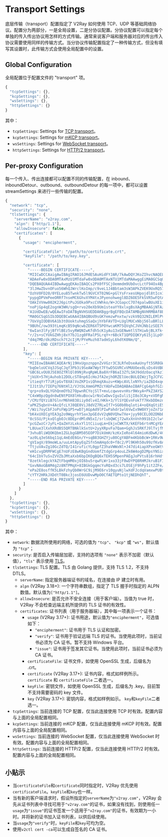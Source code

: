 # Transport Settings

底层传输（transport）配置指定了 V2Ray 如何使用 TCP、UDP 等基础网络协议。配置分为两部分，一是全局设置，二是分协议配置。分协议配置可以指定每个单独的传入传出协议用怎样的方式传输。通常来说客户端和服务器对应的传出传入协议需要使用同样的传输方式。当分协议传输配置指定了一种传输方式，但没有填写其设置时，此传输方式会使用全局配置中的设置。

## Global Configuration

全局配置位于配置文件的 "transport" 项。

```javascript
{
  "tcpSettings": {},
  "kcpSettings": {},
  "wsSettings": {},
  "httpSettings": {}
}
```

其中：

* `tcpSettings`: Settings for [TCP transport](transport/tcp.md)。
* `kcpSettings`: Settings for [mKCP transport](transport/mkcp.md)。
* `wsSettings`: Settings for [WebSocket transport](transport/websocket.md)。
* `httpSettings`: Settings for [HTTP/2 transport](transport/h2.md)。

## Per-proxy Configuration

每一个传入、传出连接都可以配置不同的传输配置，在 inbound、inboundDetour、outbound、outboundDetour 的每一项中，都可以设置 streamSettings 来进行一些传输的配置。

```javascript
{
  "network": "tcp",
  "security": "none",
  "tlsSettings": {
    "serverName": "v2ray.com",
    "alpn": ["http/1.1"],
    "allowInsecure": false,
    "certificates": [
      {
        "usage": "encipherment",

        "certificateFile": "/path/to/certificate.crt",
        "keyFile": "/path/to/key.key",

        "certificate": [
          "-----BEGIN CERTIFICATE-----",
          "MIICwDCCAaigAwIBAgIRAO16JMdESAuHidFYJAR/7kAwDQYJKoZIhvcNAQELBQAw",
          "ADAeFw0xODA0MTAxMzU1MTdaFw0xODA0MTAxNTU1MTdaMAAwggEiMA0GCSqGSIb3",
          "DQEBAQUAA4IBDwAwggEKAoIBAQCs2PX0fFSCjOemmdm9UbOvcLctF94Ox4BpSfJ+",
          "3lJHwZbvnOFuo56WhQJWrclKoImp/c9veL1J4Bbtam3sW3APkZVEK9UxRQ57HQuw",
          "OzhV0FD20/0YELou85TwnkTw5l9GVCXT02NG+pGlYsFrxesUHpojdl8tIcn113M5",
          "pypgDPVmPeeORRf7nseMC6GhvXYM4txJPyenohwegl8DZ6OE5FkSVR5wFQtAhbON",
          "OAkIVVmw002K2J6pitPuJGOka9PxcCVWhko/W+JCGapcC7O74palwBUuXE1iH+Jp",
          "noPjGp4qE2ognW3WH/sgQ+rvo20eXb9Um1steaYY8xlxgBsXAgMBAAGjNTAzMA4G",
          "A1UdDwEB/wQEAwIFoDATBgNVHSUEDDAKBggrBgEFBQcDATAMBgNVHRMBAf8EAjAA",
          "MA0GCSqGSIb3DQEBCwUAA4IBAQBUd9sGKYemzwPnxtw/vzkV8Q32NILEMlPVqeJU",
          "7UxVgIODBV6A1b3tOUoktuhmgSSaQxjhYbFAVTD+LUglMUCxNbj56luBRlLLQWo+",
          "9BUhC/ow393tLmqKcB59qNcwbZER6XT5POYwcaKM75QVqhCJVHJNb1zSEE7Co7iO",
          "6wIan3lFyjBfYlBEz5vyRWQNIwKfdh5cK1yAu13xGENwmtlSTHiwbjBLXfk+0A/8",
          "r/2s+sCYUkGZHhj8xY7bJ1zg0FRalP5LrqY+r6BckT1QPDIQKYy615j1LpOtwZe/",
          "d4q7MD/dkzRDsch7t2cIjM/PYeMuzh87admSyL6hdtK0Nm/Q",
          "-----END CERTIFICATE-----"
        ],
        "key": [
          "-----BEGIN RSA PRIVATE KEY-----",
          "MIIEowIBAAKCAQEArNj19HxUgoznppnZvVGzr3C3LRfeDseAaUnyft5SR8GW75zh",
          "bqOeloUCVq3JSqCJqf3Pb3i9SeAW7Wpt7FtwD5GVRCvVMUUOex0LsDs4VdBQ9tP9",
          "GBC6LvOU8J5E8OZfRlQl09NjRvqRpWLBa8XrFB6aI3ZfLSHJ9ddzOacqYAz1Zj3n",
          "jkUX+57HjAuhob12DOLcST8np6IcHoJfA2ejhORZElUecBULQIWzjTgJCFVZsNNN",
          "itieqYrT7iRjpGvT8XAlVoZKP1viQhmqXAuzu+KWpcAVLlxNYh/iaZ6D4xqeKhNq",
          "IJ1t1h/7IEPq76NtHl2/VJtbLXmmGPMZcYAbFwIDAQABAoIBAFCgG4phfGIxK9Uw",
          "qrp+o9xQLYGhQnmOYb27OpwnRCYojSlT+mvLcqwvevnHsr9WxyA+PkZ3AYS2PLue",
          "C4xW0pzQgdn8wENtPOX8lHkuBocw1rNsCwDwvIguIuliSjI8o3CAy+xVDFgNhWap",
          "/CMzfQYziB7GlnrM6hH838iiy0dlv4I/HKk+3/YlSYQEvnFokTf7HxbDDmznkJTM",
          "aPKZ5qbnV+4AcQfcLYJ8QE0ViJ8dVZ7RLwIf7+SG0b0bqloti4+oQXqGtiESUwEW",
          "/Wzi7oyCbFJoPsFWp1P5+wD7jAGpAd9lPIwPahdr1wl6VwIx9W0XYjoZn71AEaw4",
          "bK4xUXECgYEA3g2o9WqyrhYSax3pGEdvV2qN0VQhw7Xe+jyy98CELOO2DNbB9QNJ",
          "8cSSU/PjkxQlgbOJc8DEprdMldN5xI/srlsbQWCj72wXxXnVnh991bI2clwt7oYi",
          "pcGZwzCrJyFL+QaZmYzLxkxYl1tCiiuqLm+EkjxCWKTX/kKEFb6rtnMCgYEAx0WR",
          "L8Uue3lXxhXRdBS5QRTBNklkSxtU+2yyXRpvFa7Qam+GghJs5RKfJ9lTvjfM/PxG",
          "3vhuBliWQOKQbm1ZGLbgGBM505EOP7DikUmH/kzKxIeRo4l64mioKdDwK/4CZtS7",
          "az0Lq3eS6bq11qL4mEdE6Gn/Y+sqB83GHZYju80CgYABFm4KbbBcW+1RKv9WSBtK",
          "gVIagV/89moWLa/uuLmtApyEqZSfn5mAHqdc0+f8c2/Pl9KHh50u99zfKv8AsHfH",
          "TtjuVAvZg10GcZdTQ/I41ruficYL0gpfZ3haVWWxNl+J47di4iapXPxeGWtVA+u8",
          "eH1cvgDRMFWCgE7nUFzE8wKBgGndUomfZtdgGrp4ouLZk6W4ogD2MpsYNSixkXyW",
          "64cIbV7uSvZVVZbJMtaXxb6bpIKOgBQ6xTEH5SMpenPAEgJoPVts816rhHdfwK5Q",
          "8zetklegckYAZtFbqmM0xjOI6bu5rqwFLWr1xo33jF0wDYPQ8RHMJkruB1FIB8V2",
          "GxvNAoGBAM4g2z8NTPMqX+8IBGkGgqmcYuRQxd3cs7LOSEjF9hPy1it2ZFe/yUKq",
          "ePa2E8osffK5LBkFzhyQb0WrGC9ijM9E6rv10gyuNjlwXdFJcdqVamxwPUBtxRJR",
          "cYTY2HRkJXDdtT0Bkc3josE6UUDvwMpO0CfAETQPto1tjNEDhQhT",
          "-----END RSA PRIVATE KEY-----"
        ]
      }
    ]
  },
  "tcpSettings": {},
  "kcpSettings": {},
  "wsSettings": {},
  "httpSettings": {}
}
```

其中：

* `network`: 数据流所使用的网络，可选的值为 `"tcp"`、 `"kcp"` 或 `"ws"`，默认值为 `"tcp"`；
* `security`: 是否启入传输层加密，支持的选项有 `"none"` 表示不加密（默认值），`"tls"` 表示使用 [TLS](https://en.wikipedia.org/wiki/Transport_Layer_Security)。
* `tlsSettings`: TLS 配置。TLS 由 Golang 提供，支持 TLS 1.2，不支持 DTLS。
  * `serverName`: 指定服务器端证书的域名，在连接由 IP 建立时有用。
  * `alpn` (V2Ray 3.18+): 一个字符串数组，指定了 TLS 握手时指定的 ALPN 数值。默认值为`["http/1.1"]`。
  * `allowInsecure`: 是否允许不安全连接（用于客户端）。当值为 true 时，V2Ray 不会检查远端主机所提供的 TLS 证书的有效性。
  * `certificates`: 证书列表（用于服务器端），其中每一项表示一个证书：
    * `usage` (V2Ray 3.17+): 证书用途，默认值为`"encipherment"`，可选值如下：
      * `"encipherment"`: 证书用于 TLS 认证和加密。
      * `"verify"`: 证书用于验证远端 TLS 的证书。当使用此项时，当前证书必须为 CA 证书。暂不支持 Windows 平台。
      * `"issue"`: 证书用于签发其它证书。当使用此项时，当前证书必须为 CA 证书。
    * `certificateFile`: 证书文件，如使用 OpenSSL 生成，后缀名为 .crt。
    * `certificate` (V2Ray 3.17+): 证书内容，格式如样例所示。 `certificate` 和 `certificateFile` 二者选一。
    * `keyFile`: 密钥文件，如使用 OpenSSL 生成，后缀名为 .key。目前暂不支持需要密码的 key 文件。
    * `key` (V2Ray 3.17+): 密钥内容，格式如样例如示。 `key`和`keyFile`二者选一。
* `tcpSettings`: 当前连接的 TCP 配置，仅当此连接使用 TCP 时有效。配置内容与上面的全局配置相同。
* `kcpSettings`: 当前连接的 mKCP 配置，仅当此连接使用 mKCP 时有效。配置内容与上面的全局配置相同。
* `wsSettings`: 当前连接的 WebSocket 配置，仅当此连接使用 WebSocket 时有效。配置内容与上面的全局配置相同。
* `httpSettings`: 当前连接的 HTTP/2 配置，仅当此连接使用 HTTP/2 时有效。配置内容与上面的全局配置相同。

## 小贴示

* 当`certificateFile`和`certificate`同时指定时，V2Ray 优先使用`certificateFile`。`keyFile`和`key`也一样。
* 当有新的客户端请求时，假设所指定的`serverName`为`"v2ray.com"`，V2Ray 会先从证书列表中寻找可用于`"v2ray.com"`的证书，如果没有找到，则使用任一`usage`为`"issue"`的证书签发一个适用于`"v2ray.com"`的证书，有效期为一小时。并将新的证书加入证书列表，以供后续使用。
* 当`usage`为`"verify"`时，`keyFile`和`key`可均为空。
* 使用`v2ctl cert -ca`可以生成自签名的 CA 证书。
